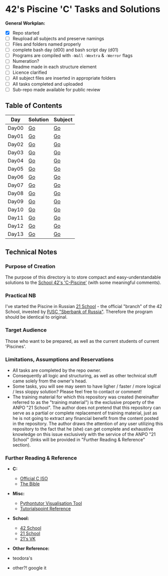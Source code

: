 # 42's Piscine 'C' Tasks and Solutions

**General Workplan:**
- [x] Repo started
- [ ] Reupload all subjects and preserve namings
- [ ] Files and folders named properly
- [ ] complete bash day (d00) and bash script day (d01)
- [ ] Programs are compiled with `-Wall` `-Wextra` & `-Werror` flags
- [ ] Numeration?
- [ ] Readme made in each structure element
- [ ] Licence clarified
- [ ] All subject files are inserted in appropriate folders
- [ ] All tasks completed and uploaded
- [ ] Sub-repo made available for public review

## Table of Contents
Day | Solution | Subject
----|----------|--------
Day00|[Go](https://github.com/Eyedropping/C/tree/master/21-School%20(RU%2C%20MSC)%20-%20Piscine-C/Day00) |[Go](https://github.com/Eyedropping/C/blob/master/21-School%20(RU%2C%20MSC)%20-%20Piscine-C/Day00/Subject%20-%20d00.en.pdf)
Day01|[Go](https://github.com/Eyedropping/C/tree/master/21-School%20(RU%2C%20MSC)%20-%20Piscine-C/Day01) |[Go](https://github.com/Eyedropping/C/blob/master/21-School%20(RU%2C%20MSC)%20-%20Piscine-C/Day01/Subject%20-%20d01.en.pdf)
Day02|[Go](https://github.com/Eyedropping/C/tree/master/21-School%20(RU%2C%20MSC)%20-%20Piscine-C/Day02) |[Go](https://github.com/Eyedropping/C/blob/master/21-School%20(RU%2C%20MSC)%20-%20Piscine-C/Day02/Subject%20-%20d02.en.pdf)
Day03|[Go](https://github.com/Eyedropping/C/tree/master/21-School%20(RU%2C%20MSC)%20-%20Piscine-C/Day03) |[Go](https://github.com/Eyedropping/C/blob/master/21-School%20(RU%2C%20MSC)%20-%20Piscine-C/Day03/Subject%20-%20d03.en.pdf)
Day04|[Go](https://github.com/Eyedropping/C/tree/master/21-School%20(RU%2C%20MSC)%20-%20Piscine-C/Day04) |[Go](https://github.com/Eyedropping/C/blob/master/21-School%20(RU%2C%20MSC)%20-%20Piscine-C/Day04/Subject%20-%20d04.en.pdf)
Day05|[Go](https://github.com/Eyedropping/C/tree/master/21-School%20(RU%2C%20MSC)%20-%20Piscine-C/Day05) |[Go](https://github.com/Eyedropping/C/blob/master/21-School%20(RU%2C%20MSC)%20-%20Piscine-C/Day05/Subject%20-%20d05.en.pdf)
Day06|[Go](https://github.com/Eyedropping/C/tree/master/21-School%20(RU%2C%20MSC)%20-%20Piscine-C/Day06) |[Go](https://github.com/Eyedropping/C/blob/master/21-School%20(RU%2C%20MSC)%20-%20Piscine-C/Day06/Subject%20-%20d06.en.pdf)
Day07|[Go](https://github.com/Eyedropping/C/tree/master/21-School%20(RU%2C%20MSC)%20-%20Piscine-C/Day07) |[Go](https://github.com/Eyedropping/C/blob/master/21-School%20(RU%2C%20MSC)%20-%20Piscine-C/Day07/Subject%20-%20d07.en.pdf)
Day08|[Go](https://github.com/Eyedropping/C/tree/master/21-School%20(RU%2C%20MSC)%20-%20Piscine-C/Day08) |[Go](https://github.com/Eyedropping/C/blob/master/21-School%20(RU%2C%20MSC)%20-%20Piscine-C/Day08/Subject%20-%20d08.en.pdf)
Day09|[Go](https://github.com/Eyedropping/C/tree/master/21-School%20(RU%2C%20MSC)%20-%20Piscine-C/Day09) |[Go](https://github.com/Eyedropping/C/blob/master/21-School%20(RU%2C%20MSC)%20-%20Piscine-C/Day09/Subject%20-%20d09.en.pdf)
Day10|[Go](https://github.com/Eyedropping/C/tree/master/21-School%20(RU%2C%20MSC)%20-%20Piscine-C/Day10) |[Go](https://github.com/Eyedropping/C/blob/master/21-School%20(RU%2C%20MSC)%20-%20Piscine-C/Day10/Subject%20-%20d10.en.pdf)
Day11|[Go](https://github.com/Eyedropping/C/tree/master/21-School%20(RU%2C%20MSC)%20-%20Piscine-C/Day11) |[Go](https://github.com/Eyedropping/C/blob/master/21-School%20(RU%2C%20MSC)%20-%20Piscine-C/Day11/Subject%20-%20d010.en.pdf)
Day12|[Go](https://github.com/Eyedropping/C/tree/master/21-School%20(RU%2C%20MSC)%20-%20Piscine-C/Day12) |[Go](https://github.com/Eyedropping/C/blob/master/21-School%20(RU%2C%20MSC)%20-%20Piscine-C/Day12/Subject%20-%20d12.en.pdf)
Day13|[Go](https://github.com/Eyedropping/C/tree/master/21-School%20(RU%2C%20MSC)%20-%20Piscine-C/Day13) |[Go](https://github.com/Eyedropping/C/blob/master/21-School%20(RU%2C%20MSC)%20-%20Piscine-C/Day13/Subject%20-%20d13.en.pdf)

## Technical Notes
### Purpose of Creation
The purpose of this directory is to store compact and easy-understandable solutions to the [School 42's 'C-Piscine'](https://www.42.us.org/program/piscine/ "42's US Homepage") (with some meaningful comments).

### Practical NB
I've started the Piscine in Russian [21 School](https://21-school.ru "21's RU Homepage") - the  official "branch" of the 42 School, invested by [PJSC "Sberbank of Russia"](https://www.sberbank.ru/en/). Therefore the program should be identical to original. 

### Target Audience
Those who want to be prepared, as well as the current students of current 'Piscines'.

### Limitations, Assumptions and Reservations
* All tasks are completed by the repo owner.
* Consequently all logic and structuring, as well as other technical stuff came solely from the owner's head.
* Some tasks, you will see may seem to have ligher / faster / more logical / less sloppy solution? Please feel free to contact or comment!
* The training material for which this repository was created (hereinafter referred to as the "training material") is the exclusive property of the ANPO "21 School". The author does not pretend that this repository can serve as a partial or complete replacement of training material, just as he is not going to extract any financial benefit from the content posted in the repository. The author draws the attention of any user utilizing this repository to the fact that he (she) can get complete and exhaustive knowledge on this issue exclusively with the service of the ANPO "21 School" (links will be provided in "Further Reading & Reference" section).

 ### Further Reading & Reference
- **C:**
    - [Official C ISO](http://www.open-std.org/jtc1/sc22/wg14/)
    - [The Bible](https://en.m.wikipedia.org/wiki/The_C_Programming_Language)

- **Misc:**
    - [Pythontutor Visualisation Tool](http://www.pythontutor.com/visualize.html#mode=edit)
    - [Tutorialspoint Reference](https://www.tutorialspoint.com/cprogramming/index.htm)

- **School:**
    - [42 School](http://42.fr)
    - [21 School](https://21-school.ru)
    - [21's VK](https://vk.com/coding21)

- **Other Reference:**
- teodora's
- other?! google it